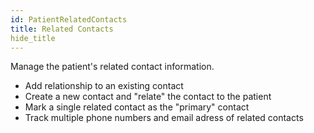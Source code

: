 ```yaml
---
id: PatientRelatedContacts
title: Related Contacts
hide_title
---
```


Manage the patient's related contact information.

* Add relationship to an existing contact
* Create a new contact and "relate" the contact to the patient
* Mark a single related contact as the "primary" contact
* Track multiple phone numbers and email adress of related contacts  